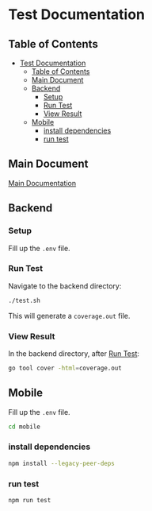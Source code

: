 # Test Documentation

## Table of Contents

- [Test Documentation](#test-documentation)
  - [Table of Contents](#table-of-contents)
  - [Main Document](#main-document)
  - [Backend](#backend)
    - [Setup](#setup)
    - [Run Test](#run-test)
    - [View Result](#view-result)
  - [Mobile](#mobile)
    - [install dependencies](#install-dependencies)
    - [run test](#run-test-1)

## Main Document

[Main Documentation](../README.md)

## Backend

### Setup

Fill up the `.env` file.

### Run Test

Navigate to the backend directory:

```bash
./test.sh
```

This will generate a `coverage.out` file.

### View Result

In the backend directory, after [Run Test](#run-test):

```bash
go tool cover -html=coverage.out
```

## Mobile

Fill up the `.env` file.

```bash
cd mobile
```

### install dependencies

```bash
npm install --legacy-peer-deps
```

### run test

```bash
npm run test
```
